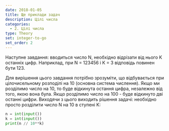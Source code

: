 ```yaml
---
date: 2018-01-05
title: Ще приклади задач
description: Цілі числа
categories:
  - 2. Цілі числа
type: Theory
set: integer-to-go
set_order: 2
---
```


Наступне завдання: вводиться число N, необхідно відрізати від нього K останніх цифр. Наприклад, при N = 123456 і K = 3 відповідь повинен бути 123.

Для вирішення цього завдання потрібно зрозуміти, що відбувається при цілочисельному розподілі на 10 (основна система числення). Якщо ми розділимо число на 10, то буде відкинута остання цифра, незалежно від того, якою вона була. Якщо розділимо число на 100 - буде відкинуто дві останні цифри. Виходячи з цього виходить рішення задачі: необхідно просто розділити число N на 10 в ступені K:

```python
n = int(input())
k = int(input())
print(n // 10**k)
```
